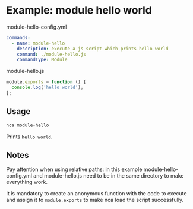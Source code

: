 # Example: module hello world

module-hello-config.yml
```yml
commands:
  - name: module-hello
    description: execute a js script which prints hello world
    command: ./module-hello.js
    commandType: Module
```

module-hello.js
```js
module.exports = function () {
  console.log('hello world');
};
```


## Usage

```bash
nca module-hello
```

Prints `hello world`.


## Notes

Pay attention when using relative paths: in this example module-hello-config.yml and module-hello.js need to be in the same directory to make everything work.

It is mandatory to create an anonymous function with the code to execute and assign it to `module.exports` to make nca load the script successfully.
